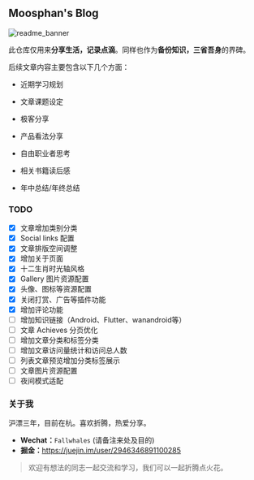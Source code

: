 ## Moosphan's Blog

![readme_banner](https://github.com/Moosphan/SelfAssetRepository/blob/master/blog/readme_banner.png)

此仓库仅用来**分享生活，记录点滴**。同样也作为**备份知识，三省吾身**的界碑。

后续文章内容主要包含以下几个方面：

- 近期学习规划

- 文章课题设定
- 极客分享
- 产品看法分享
- 自由职业者思考
- 相关书籍读后感
- 年中总结/年终总结

### TODO

- [x] 文章增加类别分类
- [x] Social links 配置
- [x] 文章排版空间调整
- [x] 增加关于页面
- [x] 十二生肖时光轴风格
- [x] Gallery 图片资源配置
- [x] 头像、图标等资源配置
- [x] 关闭打赏、广告等插件功能
- [x] 增加评论功能
- [ ] 增加知识链接（Android、Flutter、wanandroid等）
- [ ] 文章 Achieves 分页优化
- [ ] 增加文章分类和标签分类
- [ ] 增加文章访问量统计和访问总人数
- [ ] 列表文章预览增加分类标签展示
- [ ] 文章图片资源配置
- [ ] 夜间模式适配

### 关于我

沪漂三年，目前在杭。喜欢折腾，热爱分享。

- **Wechat：**`Fallwhales` (请备注来处及目的)
- **掘金：**<https://juejin.im/user/2946346891100285>

> 欢迎有想法的同志一起交流和学习，我们可以一起折腾点火花。